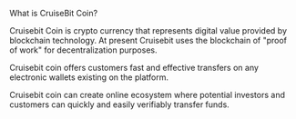 What is CruiseBit Coin?

Cruisebit Coin is crypto currency that represents digital value provided by blockchain technology. At present Cruisebit uses the blockchain of "proof of work" for decentralization purposes.

Cruisebit coin offers customers fast and effective transfers on any electronic wallets existing on the platform.

Cruisebit coin can create online ecosystem where potential investors and customers can quickly and easily verifiably transfer funds.
